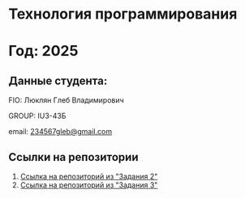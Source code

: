 # Технология программирования
# Год: 2025

## Данные студента:

FIO: Люклян Глеб Владимирович

GROUP: IU3-43Б

email: 234567gleb@gmail.com

## Ссылки на репозитории

1. [Ссылка на репозиторий из "Задания 2"](https://github.com/GlebIsBreadWithButter/Zobostok.git)
2. [Ссылка на репозиторий из "Задания 3"](https://github.com/GlebIsBreadWithButter/UltraGame.git)

